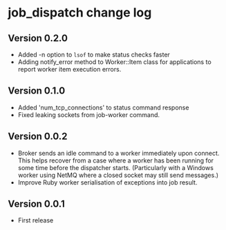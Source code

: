 # job_dispatch change log

## Version 0.2.0

* Added -n option to `lsof` to make status checks faster
* Adding notify_error method to Worker::Item class for applications to report worker item execution errors.

## Version 0.1.0

* Added 'num_tcp_connections' to status command response
* Fixed leaking sockets from job-worker command.

## Version 0.0.2

* Broker sends an idle command to a worker immediately upon connect. This helps recover from a case where a worker
  has been running for some time before the dispatcher starts. (Particularly with a Windows worker using NetMQ where
  a closed socket may still send messages.)
* Improve Ruby worker serialisation of exceptions into job result.

## Version 0.0.1

* First release
